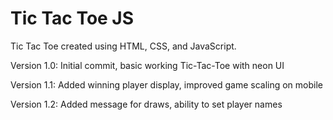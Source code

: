 # Tic Tac Toe JS
 Tic Tac Toe created using HTML, CSS, and JavaScript.

 Version 1.0: Initial commit, basic working Tic-Tac-Toe with neon UI

 Version 1.1: Added winning player display, improved game scaling on mobile

 Version 1.2: Added message for draws, ability to set player names